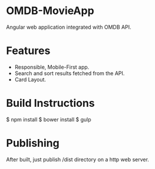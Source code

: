 # OMDB-MovieApp
Angular web application integrated with OMDB API.

# Features
- Responsible, Mobile-First app.
- Search and sort results fetched from the API.
- Card Layout.

# Build Instructions
$ npm install
$ bower install
$ gulp

# Publishing
After built, just publish /dist directory on a http web server.
